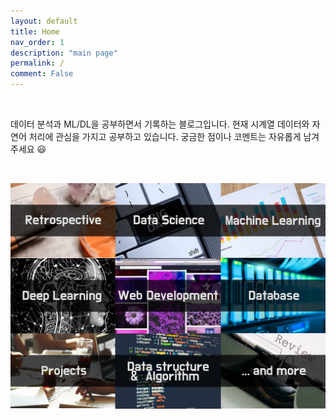 ```yaml
---
layout: default
title: Home
nav_order: 1
description: "main page"
permalink: /
comment: False
---
```


<br>

데이터 분석과 ML/DL을 공부하면서 기록하는 블로그입니다. 현재 시계열 데이터와 자연어 처리에 관심을 가지고 공부하고 있습니다. 궁금한 점이나 코멘트는 자유롭게 남겨 주세요 😃

<br>

![main_page](https://github.com/terri1102/blog_backup/blob/master/assets/images/psd/main_page.png?raw=true)
